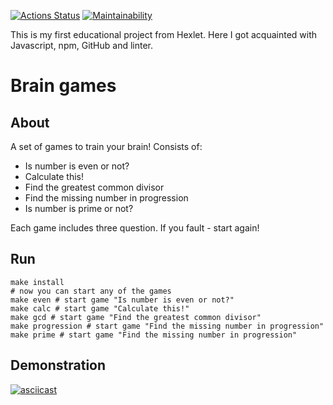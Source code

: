 [![Actions Status](https://github.com/domingi/frontend-project-44/workflows/hexlet-check/badge.svg)](https://github.com/domingi/frontend-project-44/actions) [![Maintainability](https://api.codeclimate.com/v1/badges/2e98b2c5bf54683eb3ae/maintainability)](https://codeclimate.com/github/domingi/frontend-project-44/maintainability)

This is my first educational project from Hexlet. Here I got acquainted with Javascript, npm, GitHub and linter.

# Brain games

## About

A set of games to train your brain! Consists of:
- Is number is even or not?
- Calculate this!
- Find the greatest common divisor
- Find the missing number in progression
- Is number is prime or not?

Each game includes three question. If you fault - start again!

## Run

```shell
make install
# now you can start any of the games
make even # start game "Is number is even or not?"
make calc # start game "Calculate this!"
make gcd # start game "Find the greatest common divisor"
make progression # start game "Find the missing number in progression"
make prime # start game "Find the missing number in progression"
```

## Demonstration

[![asciicast](https://asciinema.org/a/uarq1kBzjZD8bEDiJfSoVZcrz.svg)](https://asciinema.org/a/yuazgn2Tb30jDAU24B9VDRM4N)
